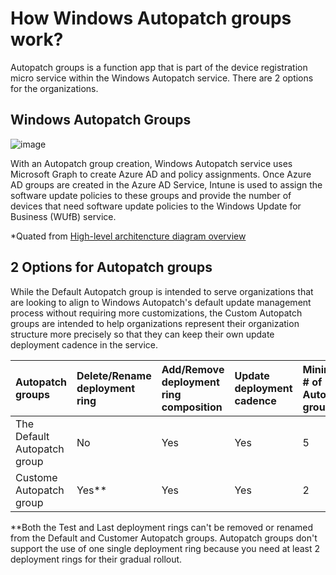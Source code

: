 # How Windows Autopatch groups work?
Autopatch groups is a function app that is part of the device registration micro service within the Windows Autopatch service. There are 2 options for the organizations.

## Windows Autopatch Groups
![image](https://github.com/yusummat/notes/assets/142761448/1403a593-77d3-4a85-81dd-018c78e8bbc7)

With an Autopatch group creation, Windows Autopatch service uses Microsoft Graph to create Azure AD and policy assignments. Once Azure AD groups are created in the Azure AD Service, Intune is used to assign the software update policies to these groups and provide the number of devices that need software update policies to the Windows Update for Business (WUfB) service.

*Quated from [High-level architencture diagram overview](https://learn.microsoft.com/en-us/windows/deployment/windows-autopatch/deploy/windows-autopatch-groups-overview#high-level-architecture-diagram-overview)

## 2 Options for Autopatch groups
While the Default Autopatch group is intended to serve organizations that are looking to align to Windows Autopatch's default update management process without requiring more customizations, the Custom Autopatch groups are intended to help organizations represent their organization structure more precisely so that they can keep their own update deployment cadence in the service.

|Autopatch groups|Delete/Rename deployment ring|Add/Remove deployment ring composition|Update deployment cadence|Minimum # of Autopatch groups|
|:--|:--|:--|:--|:--|
|The Default Autopatch group|No|Yes|Yes|5|
|Custome Autopatch group|Yes**|Yes|Yes|2|

**Both the Test and Last deployment rings can't be removed or renamed from the Default and Customer Autopatch groups. Autopatch groups don't support the use of one single deployment ring because you need at least 2 deployment rings for their gradual rollout.

